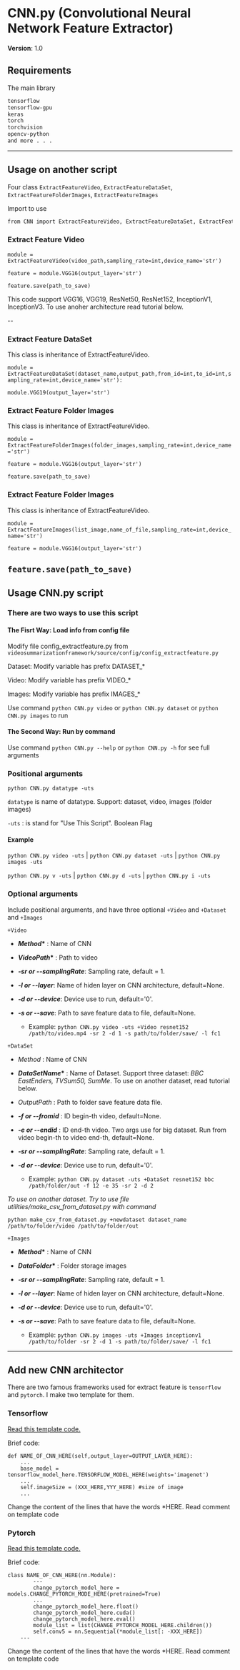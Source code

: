# CNN.py (Convolutional Neural Network Feature Extractor)
__Version__: 1.0
## Requirements
The main library
``` bash
tensorflow
tensorflow-gpu
keras
torch
torchvision
opencv-python
and more . . . 
````
___
## Usage on another script
Four class ``ExtractFeatureVideo``, ``ExtractFeatureDataSet``, ``ExtractFeatureFolderImages``, ``ExtractFeatureImages``

Import to use

``` bash
from CNN import ExtractFeatureVideo, ExtractFeatureDataSet, ExtractFeatureFolderImages, ExtractFeatureImages
```
### Extract Feature Video

`` module = ExtractFeatureVideo(video_path,sampling_rate=int,device_name='str')
``

`` feature = module.VGG16(output_layer='str')
``

`` feature.save(path_to_save)
``

This code support VGG16, VGG19, ResNet50, ResNet152, InceptionV1, InceptionV3. To use anoher architecture read tutorial below.

--

### Extract Feature DataSet

This class is inheritance of ExtractFeatureVideo. 

`` module = ExtractFeatureDataSet(dataset_name,output_path,from_id=int,to_id=int,sampling_rate=int,device_name='str'):
``

``module.VGG19(output_layer='str')
``

### Extract Feature Folder Images
This class is inheritance of ExtractFeatureVideo.

`` module = ExtractFeatureFolderImages(folder_images,sampling_rate=int,device_name='str')
``

`` feature = module.VGG16(output_layer='str')
``

`` feature.save(path_to_save)
``

### Extract Feature Folder Images
This class is inheritance of ExtractFeatureVideo.

`` module = ExtractFeatureImages(list_image,name_of_file,sampling_rate=int,device_name='str')
``

`` feature = module.VGG16(output_layer='str')
``

`` feature.save(path_to_save)
``
---

## Usage CNN.py script

### There are two ways to use this script

#### The Fisrt Way: Load info from config file

Modify file config_extractfeature.py from ``videosummarizationframework/source/config/config_extractfeature.py``

Dataset: Modify variable has prefix DATASET_*

Video: Modify variable has prefix VIDEO_*

Images: Modify variable has prefix IMAGES_*

Use command ``python CNN.py video`` or ``python CNN.py dataset`` or ``python CNN.py images`` to run

#### The Second Way: Run by command

Use command ``python CNN.py --help`` or ``python CNN.py -h``  for see full arguments

### Positional arguments

``python CNN.py datatype -uts
``

``datatype`` is name of datatype. Support: dataset, video, images (folder images)

``-uts`` : is stand for "Use This Script". Boolean Flag

#### Example

``python CNN.py video -uts``  |    ``python CNN.py dataset -uts`` |    ``python CNN.py images -uts``

``python CNN.py v -uts``  |    ``python CNN.py d -uts`` |    ``python CNN.py i -uts``

### Optional arguments

Include positional arguments, and have three optional ``+Video`` and ``+Dataset`` and ``+Images``

``+Video``

+ __*Method**__ : Name of CNN

+ __*VideoPath**__ : Path to video

+ __*-sr or --samplingRate*__: Sampling rate, default = 1.

+ __*-l or --layer*__: Name of hiden layer on CNN architecture, default=None.

+ __*-d or --device*__: Device use to run, default='0'.

+ __*-s or --save*__: Path to save feature data to file, default=None.
    + Example: ``python CNN.py video -uts +Video resnet152 /path/to/video.mp4 -sr 2 -d 1 -s path/to/folder/save/ -l fc1``

``+DataSet``

+ _*Method*_ : Name of CNN

+ __*DataSetName**__ : Name of Dataset. Support three dataset: _*BBC EastEnders, TVSum50, SumMe*_. To use on another dataset, read tutorial below.

+ _*OutputPath*_ : Path to folder save feature data file. 

+ __*-f or --fromid*__ : ID begin-th video, default=None.

+ __*-e or --endid*__ : ID end-th video. Two args use for big dataset. Run from video begin-th to video end-th, default=None.

+ __*-sr or --samplingRate*__: Sampling rate, default = 1.

+ __*-d or --device*__: Device use to run, default='0'.
    
    + Example: ``python CNN.py dataset -uts +DataSet resnet152 bbc /path/folder/out -f 12 -e 35 -sr 2 -d 2``

_*To use on another dataset. Try to use file utilities/make_csv_from_dataset.py with command*_

``python make_csv_from_dataset.py +newdataset dataset_name /path/to/folder/video /path/to/folder/out``


``+Images``

+ __*Method**__ : Name of CNN

+ __*DataFolder**__ : Folder storage images

+ __*-sr or --samplingRate*__: Sampling rate, default = 1.

+ __*-l or --layer*__: Name of hiden layer on CNN architecture, default=None.

+ __*-d or --device*__: Device use to run, default='0'.

+ __*-s or --save*__: Path to save feature data to file, default=None.

    + Example: ``python CNN.py images -uts +Images inceptionv1 /path/to/folder -sr 2 -d 1 -s path/to/folder/save/ -l fc1``

---

## Add new CNN architector

There are two famous frameworks used for extract feature is ``tensorflow`` and ``pytorch``. I make two template for them.

### Tensorflow 

[Read this template code.](https://github.com/PhamThinh31/src-for-videosummarization/blob/master/template-tensorflow.py)

Brief code:

```
def NAME_OF_CNN_HERE(self,output_layer=OUTPUT_LAYER_HERE):
    ...
    base_model = tensorflow_model_here.TENSORFLOW_MODEL_HERE(weights='imagenet')
    ...
    self.imageSize = (XXX_HERE,YYY_HERE) #size of image
    ... 
```
Change the content of the lines that have the words *HERE. Read comment on template code

### Pytorch 

[Read this template code.](https://github.com/PhamThinh31/src-for-videosummarization/blob/master/template-pytorch.py)

Brief code:

```
class NAME_OF_CNN_HERE(nn.Module):
        ---
        change_pytorch_model_here = models.CHANGE_PYTORCH_MODE_HERE(pretrained=True)
        ...
        change_pytorch_model_here.float()
        change_pytorch_model_here.cuda()
        change_pytorch_model_here.eval()
        module_list = list(CHANGE_PYTORCH_MODEL_HERE.children())
        self.conv5 = nn.Sequential(*module_list[: -XXX_HERE]) 
    ---
```
Change the content of the lines that have the words *HERE. Read comment on template code